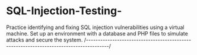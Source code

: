 # SQL-Injection-Testing-

Practice identifying and fixing SQL injection vulnerabilities using a virtual machine. Set up an environment with a database and PHP files to simulate attacks and secure the system.
/---------------------------------------------------------------------------------------/

